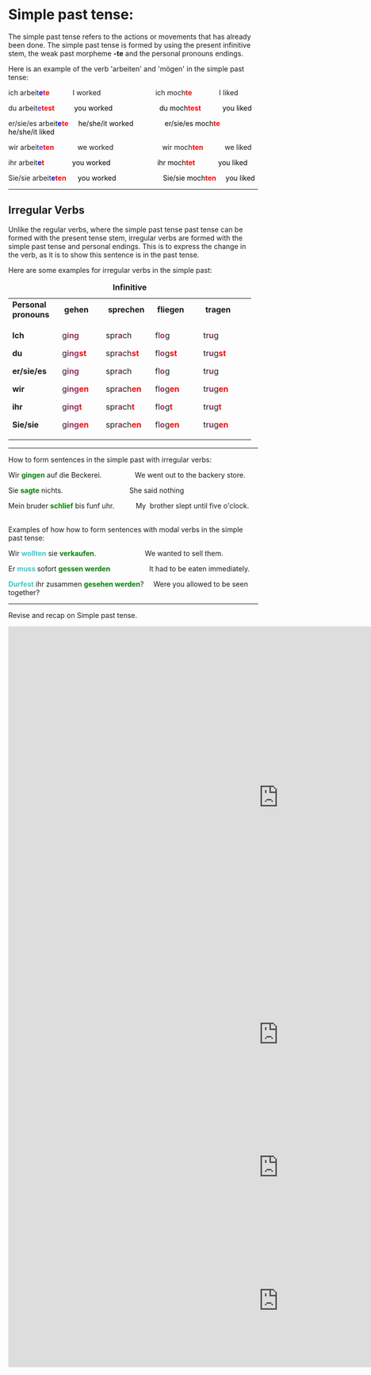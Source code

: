 <h1 class="centeredText" style="text-align: left;">Simple past tense:</h1>
<p>The simple past tense refers to the actions or movements that has already been done. The simple past tense is formed by using the present infinitive stem, the weak past morpheme <strong>-te</strong> and the personal pronouns endings.&nbsp;</p>
<p>Here is an example of the verb 'arbeiten' and 'm&ouml;gen' in the simple past tense:&nbsp;</p>
<p>ich arbeit<strong><span style="color: #0000ff;">e</span><span style="color: #ff0000;">te&nbsp; &nbsp; &nbsp; &nbsp; &nbsp; &nbsp; &nbsp;&nbsp;</span></strong>I worked&nbsp; &nbsp; &nbsp; &nbsp; &nbsp; &nbsp; &nbsp; &nbsp; &nbsp; &nbsp; &nbsp; &nbsp; &nbsp; &nbsp; ich moch<strong><span style="color: #ff0000;">te</span>&nbsp;</strong>&nbsp; &nbsp; &nbsp; &nbsp; &nbsp; &nbsp; &nbsp;I liked&nbsp;</p>
<p>du arbeit<span style="color: #0000ff;">e</span><span style="color: #ff0000;"><strong>test&nbsp; &nbsp; &nbsp; &nbsp; &nbsp; &nbsp;&nbsp;</strong><span style="color: #000000;">you worked&nbsp; &nbsp; &nbsp; &nbsp; &nbsp; &nbsp; &nbsp; &nbsp; &nbsp; &nbsp; &nbsp; &nbsp; du moch<strong><span style="color: #ff0000;">test</span></strong>&nbsp; &nbsp; &nbsp; &nbsp; &nbsp; &nbsp;you liked&nbsp;</span></span></p>
<p>er/sie/es arbei<span style="color: #000000;">t<strong><span style="color: #0000ff;">e</span><span style="color: #ff0000;">te&nbsp; &nbsp; &nbsp;&nbsp;</span></strong>he/she/it worked&nbsp; &nbsp; &nbsp; &nbsp; &nbsp; &nbsp; &nbsp; &nbsp; er/sie/es moch<strong><span style="color: #ff0000;">te&nbsp;</span></strong>&nbsp; &nbsp; he/she/it liked</span></p>
<p>wir arbeit<span style="color: #0000ff;">e</span><span style="color: #ff0000;"><strong>ten</strong></span>&nbsp; &nbsp; &nbsp; &nbsp; &nbsp; &nbsp; we worked&nbsp; &nbsp; &nbsp; &nbsp; &nbsp; &nbsp; &nbsp; &nbsp; &nbsp; &nbsp; &nbsp; &nbsp; &nbsp;wir moch<strong><span style="color: #ff0000;">ten</span></strong>&nbsp; &nbsp; &nbsp; &nbsp; &nbsp; &nbsp;we liked</p>
<p>ihr arbeit<strong><span style="color: #0000ff;">e</span><span style="color: #ff0000;">t&nbsp; &nbsp; &nbsp; &nbsp; &nbsp; &nbsp; &nbsp; &nbsp; &nbsp;</span></strong><span style="color: #000000;">you worked&nbsp; &nbsp; &nbsp; &nbsp; &nbsp; &nbsp; &nbsp; &nbsp; &nbsp; &nbsp; &nbsp; &nbsp; ihr moch<strong><span style="color: #ff0000;">tet&nbsp;</span></strong> &nbsp; &nbsp; &nbsp; &nbsp; &nbsp; you liked</span></p>
<p>Sie/sie arbeit<strong><span style="color: #0000ff;">e</span></strong><span style="color: #ff0000;"><strong>t<span style="color: #ff0000;">e</span>n&nbsp; &nbsp; &nbsp; &nbsp;</strong><span style="color: #000000;">you worked&nbsp; &nbsp; &nbsp; &nbsp; &nbsp; &nbsp; &nbsp; &nbsp; &nbsp; &nbsp; &nbsp; &nbsp; Sie/sie moch<strong><span style="color: #ff0000;">ten&nbsp;</span></strong> &nbsp; &nbsp;you liked</span></span></p>
<hr>
<h2><strong>Irregular Verbs</strong></h2>
<p>Unlike the regular verbs, where the simple past tense past tense can be formed with the present tense stem, irregular verbs are formed with the simple past tense and personal endings. This is to express the change in the verb, as it is to show this sentence is in the past tense.&nbsp;</p>
<p>Here are some examples for irregular verbs in the simple past:</p>
<table style="width: 490px;" cellspacing="1" cellpadding="yes"><caption><strong>Infinitive </strong></caption>
<tbody>
<tr style="height: 32px;">
<td style="width: 89px; height: 32px;"><strong>Personal pronouns&nbsp;</strong></td>
<td style="width: 84px; height: 32px;">&nbsp;<b>gehen</b></td>
<td style="width: 88px; height: 32px;">&nbsp;<b>sprechen</b></td>
<td style="width: 96px; height: 32px;">&nbsp;<b>fliegen&nbsp;</b></td>
<td style="width: 112px; height: 32px;">&nbsp;<b>tragen&nbsp;</b></td>
</tr>
<tr style="height: 152.95px;">
<td style="width: 89px; height: 152.95px;">
<p><strong>Ich&nbsp;</strong></p>
<p><strong>du&nbsp;</strong></p>
<p><strong>er/sie/es</strong></p>
<p><strong>wir</strong></p>
<p><strong>ihr&nbsp;</strong></p>
<p><strong>Sie/sie&nbsp;</strong></p>
</td>
<td style="width: 84px; height: 152.95px;">
<p>g<strong><span style="color: #993366;">ing</span></strong>&nbsp;</p>
<p>g<strong><span style="color: #993366;">ing</span><span style="color: #ff0000;">st</span></strong></p>
<p>g<strong><span style="color: #993366;">ing</span></strong></p>
<p><span>g<strong><span style="color: #993366;">ing</span><span style="color: #ff0000;">en</span></strong>&nbsp;</span></p>
<p>g<span style="color: #993366;"><strong>ing</strong></span><strong><span style="color: #ff0000;">t</span></strong></p>
<p>g<strong><span style="color: #993366;">ing</span><span style="color: #ff0000;">en</span></strong></p>
</td>
<td style="width: 88px; height: 152.95px;">
<p>spr<span style="color: #993366;"><strong>a</strong></span>ch</p>
<p>spr<strong><span style="color: #993366;">a</span></strong>ch<strong><span style="color: #ff0000;">st</span></strong></p>
<p>spr<strong><span style="color: #993366;">a</span></strong>ch</p>
<p>spr<strong><span style="color: #993366;">a</span></strong>ch<strong><span style="color: #ff0000;">en</span></strong></p>
<p>spr<span style="color: #993366;"><strong>a</strong></span>ch<strong><span style="color: #ff0000;">t</span></strong></p>
<p>spr<strong><span style="color: #993366;">a</span></strong>ch<strong><span style="color: #ff0000;">en</span></strong></p>
</td>
<td style="width: 96px; height: 152.95px;">
<p>fl<strong><span style="color: #993366;">o</span></strong>g</p>
<p>fl<strong><span style="color: #993366;">o</span></strong>g<span style="color: #ff0000;"><strong>st</strong></span></p>
<p>fl<strong><span style="color: #993366;">o</span></strong>g</p>
<p>fl<strong><span style="color: #993366;">o</span></strong>g<strong><span style="color: #ff0000;">en</span></strong>&nbsp;</p>
<p>fl<strong><span style="color: #993366;">o</span></strong>g<strong><span style="color: #ff0000;">t</span></strong></p>
<p>fl<strong><span style="color: #993366;">o</span></strong>g<strong><span style="color: #ff0000;">en</span></strong></p>
</td>
<td style="width: 112px; height: 152.95px;">
<p>tr<strong><span style="color: #993366;">u</span></strong>g</p>
<p>tr<strong><span style="color: #993366;">u</span></strong>g<strong><span style="color: #ff0000;">st</span></strong></p>
<p>tr<strong><span style="color: #993366;">u</span></strong>g</p>
<p>tr<strong><span style="color: #993366;">u</span></strong>g<span style="color: #ff0000;"><strong>en</strong></span>&nbsp;</p>
<p>tr<strong><span style="color: #993366;">u</span></strong>g<strong><span style="color: #ff0000;">t</span></strong></p>
<p>tr<strong><span style="color: #993366;">u</span></strong>g<strong><span style="color: #ff0000;">en</span></strong></p>
</td>
</tr>
</tbody>
</table>
<hr>
<p>How to form sentences in the simple past with irregular verbs:</p>
<p>Wir <strong><span style="color: #008000;">gingen</span></strong> auf die Beckerei.&nbsp; &nbsp; &nbsp; &nbsp; &nbsp; &nbsp; &nbsp; &nbsp; &nbsp;We went out to the backery store.</p>
<p>Sie <span style="color: #008000;"><strong>sagte</strong></span> nichts.&nbsp; &nbsp; &nbsp; &nbsp; &nbsp; &nbsp; &nbsp; &nbsp; &nbsp; &nbsp; &nbsp; &nbsp; &nbsp; &nbsp; &nbsp; &nbsp; &nbsp; She said nothing&nbsp;</p>
<p>Mein bruder <strong><span style="color: #008000;">schlief</span></strong> bis funf uhr.&nbsp; &nbsp; &nbsp; &nbsp; &nbsp; &nbsp;My&nbsp; brother slept until five o'clock.&nbsp; &nbsp; &nbsp; &nbsp;&nbsp;</p>
<p>Examples of how how to form sentences with modal verbs in the simple past tense:</p>
<p>Wir <strong><span style="color: #33cccc;">wollten</span></strong> sie <span style="color: #008000;"><strong>verkaufen</strong></span>.&nbsp; &nbsp; &nbsp; &nbsp; &nbsp; &nbsp; &nbsp; &nbsp; &nbsp; &nbsp; &nbsp; &nbsp; &nbsp;We wanted to sell them.</p>
<p>Er <strong><span style="color: #33cccc;">muss</span> </strong>sofort <strong><span style="color: #008000;">gessen werden</span></strong>&nbsp; &nbsp; &nbsp; &nbsp; &nbsp; &nbsp; &nbsp; &nbsp; &nbsp; &nbsp; It had to be eaten immediately.</p>
<p><strong><span style="color: #33cccc;">Durfest</span></strong> ihr zusammen <span style="color: #008000;"><strong>gesehen werden</strong></span>?&nbsp; &nbsp; &nbsp;Were you allowed to be seen together?</p>
<p></p>
<p></p>
<hr>
<p> Revise and recap on Simple past tense. </p>
<iframe src="https://h5p.org/h5p/embed/688678" width="1090" height="689" frameborder="0" allowfullscreen="allowfullscreen"></iframe><script src="https://h5p.org/sites/all/modules/h5p/library/js/h5p-resizer.js" charset="UTF-8"></script>

<iframe src="https://h5p.org/h5p/embed/688681" width="1090" height="268" frameborder="0" allowfullscreen="allowfullscreen"></iframe><script src="https://h5p.org/sites/all/modules/h5p/library/js/h5p-resizer.js" charset="UTF-8"></script>

<iframe src="https://h5p.org/h5p/embed/688682" width="1090" height="268" frameborder="0" allowfullscreen="allowfullscreen"></iframe><script src="https://h5p.org/sites/all/modules/h5p/library/js/h5p-resizer.js" charset="UTF-8"></script>

<iframe src="https://h5p.org/h5p/embed/688687" width="1090" height="269" frameborder="0" allowfullscreen="allowfullscreen"></iframe><script src="https://h5p.org/sites/all/modules/h5p/library/js/h5p-resizer.js" charset="UTF-8"></script>
